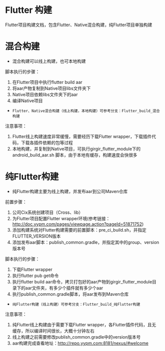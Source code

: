 # Flutter 构建

Flutter项目构建文档，包含Flutter、Native混合构建，纯Flutter项目单独构建

# 混合构建

* 混合构建可以线上构建，也可本地构建

脚本执行的步骤：
1. 在Flutter项目中执行flutter build aar
1. 将aar产物复制到Native项目libs文件夹下
1. Native项目依赖libs文件夹下的aar
1. 编译Native项目

* `Flutter、Native混合构建（线上构建，本地构建）可参考分支：Flutter_build_混合构建`

注意事项：
1. Flutter线上构建速度非常缓慢，需要经历下载Flutter wrapper，下载插件代码，下载各插件依赖的包等过程
1. 本地构建，并复制到Native项目，可执行girgir_flutter_module下的 android_build_aar.sh 脚本，由于本地有缓存，构建速度会快很多

# 纯Flutter构建

* 纯Flutter构建主要为线上构建，并发布aar到公司Maven仓库

前置步骤：
1. 公司Cix系统创建项目（Cross、lib）
1. 为Flutter项目配置Flutter wrapper环境(参考链接：http://doc.yypm.com/pages/viewpage.action?pageId=51871752)
1. 添加构建系统对Flutter构建需要的前置脚本：pre_ci_build.sh，并指定FLUTTER_VERSION版本
1. 添加发布aar脚本：publish_common.gradle，并指定其中的group、version版本号

脚本执行的步骤：
1. 下载Flutter wrapper
1. 执行flutter pub get命令
1. 执行flutter build aar命令，拷贝打包好的aar产物到girgir_flutter_module目录下的aar文件夹，有多少个插件就有多少个aar
1. 执行publish_common.gradle脚本，将aar发布到Maven仓库

* `纯Flutter构建（线上构建）可参考分支：Flutter_build_纯Flutter构建`

注意事项：
1. 纯Flutter线上构建由于需要下载Flutter wrapper，各Flutter插件代码，且无缓存，所以编译时间很长，大概十分钟左右
1. 线上构建之前需要修改publish_common.gradle中的version版本号
1. aar构建完成查看地址：http://repo.yypm.com:8181/nexus/#welcome